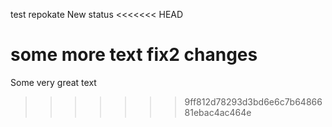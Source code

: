 test repokate
New status
<<<<<<< HEAD

some more text
fix2 changes
=======
Some very great text
>>>>>>> 9ff812d78293d3bd6e6c7b6486681ebac4ac464e
